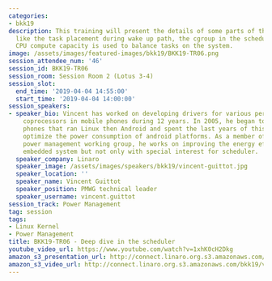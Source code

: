 ```yaml
---
categories:
- bkk19
description: This training will present the details of some parts of the scheduler
  like the task placement during wake up path, the cgroup in the scheduler or how
  CPU compute capacity is used to balance tasks on the system.
image: /assets/images/featured-images/bkk19/BKK19-TR06.png
session_attendee_num: '46'
session_id: BKK19-TR06
session_room: Session Room 2 (Lotus 3-4)
session_slot:
  end_time: '2019-04-04 14:55:00'
  start_time: '2019-04-04 14:00:00'
session_speakers:
- speaker_bio: Vincent has worked on developing drivers for various peripherals and
    coprocessors in mobile phones during 12 years. In 2005, he began to focus on mobile
    phones that ran Linux then Android and spent the last years of this period to
    optimize the power consumption of android platforms. As a member of the Linaro
    power management working group, he works on improving the energy efficiency of
    embedded system but not only with special interest for scheduler.
  speaker_company: Linaro
  speaker_image: /assets/images/speakers/bkk19/vincent-guittot.jpg
  speaker_location: ''
  speaker_name: Vincent Guittot
  speaker_position: PMWG technical leader
  speaker_username: vincent.guittot
session_track: Power Management
tag: session
tags:
- Linux Kernel
- Power Management
title: BKK19-TR06 - Deep dive in the scheduler
youtube_video_url: https://www.youtube.com/watch?v=1xhK0cH2Dkg
amazon_s3_presentation_url: http://connect.linaro.org.s3.amazonaws.com/bkk19/presentations/bkk19-tr06.pdf
amazon_s3_video_url: http://connect.linaro.org.s3.amazonaws.com/bkk19/videos/bkk19-tr06.mp4
---
```


